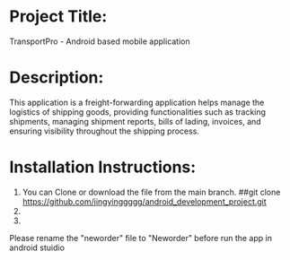 # Project Title:
TransportPro - Android based mobile application 

# Description:
This application is a freight-forwarding application helps manage the logistics of shipping goods, providing functionalities such as tracking shipments, managing shipment reports, bills of lading, invoices, and ensuring visibility throughout the shipping process. 

# Installation Instructions:
1. You can Clone or download the file from the main branch.
##git clone https://github.com/jingyinggggg/android_development_project.git
2. 
3. 

Please rename the "neworder" file to "Neworder" before run the app in android stuidio
